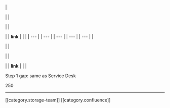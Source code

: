 





|  

 | 
|  

 | 
| 

 | 
|  **link**  | 
|  | 
|  --- | 
|  --- | 
|  --- | 
|  --- | 
|  --- | 
|  

 | 
|  

 | 
| 

 | 
|  **link**  | 
|  | 



Step 1 gap: same as Service Desk



250



*****

[[category.storage-team]] 
[[category.confluence]] 
